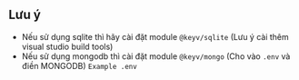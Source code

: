 ## Lưu ý
- Nếu sử dụng sqlite thì hãy cài đặt module `@keyv/sqlite` (Lưu ý cài thêm visual studio build tools)
- Nếu sử dụng mongodb thì cài đặt module `@keyv/mongo` (Cho vào `.env` và điền MONGODB)
`Example .env `
